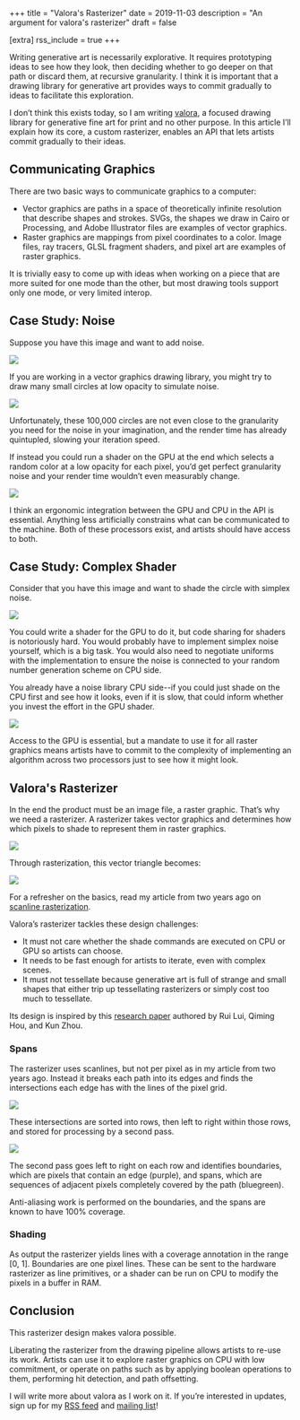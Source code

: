 +++
title = "Valora's Rasterizer"
date = 2019-11-03
description = "An argument for valora's rasterizer"
draft = false

[extra]
rss_include = true
+++

Writing generative art is necessarily explorative. It requires prototyping ideas to see how they
look, then deciding whether to go deeper on that path or discard them, at recursive granularity. I
think it is important that a drawing library for generative art provides ways to commit gradually to
ideas to facilitate this exploration.

I don’t think this exists today, so I am writing [valora](https://github.com/turnage/valora), a focused drawing library for generative
fine art for print and no other purpose. In this article I’ll explain how its core, a custom
rasterizer, enables an API that lets artists commit gradually to their ideas.

## Communicating Graphics

There are two basic ways to communicate graphics to a computer:

* Vector graphics are paths in a space of theoretically infinite resolution that describe shapes and
  strokes. SVGs, the shapes we draw in Cairo or Processing, and Adobe Illustrator files are examples
  of vector graphics.
* Raster graphics are mappings from pixel coordinates to a color. Image files, ray tracers, GLSL
  fragment shaders, and pixel art are examples of raster graphics.

It is trivially easy to come up with ideas when working on a piece that are more suited for one mode
than the other, but most drawing tools support only one mode, or very limited interop.

## Case Study: Noise

Suppose you have this image and want to add noise.

![](no_noise.jpg)

If you are working in a vector graphics drawing library, you might try to draw many small circles at low opacity to simulate noise.

![](cpu_noise.jpg)

Unfortunately, these 100,000 circles are not even close to the granularity you need for the noise in
your imagination, and the render time has already quintupled, slowing your iteration speed.

If instead you could run a shader on the GPU at the end which selects a random color at a low opacity for each pixel, you’d get perfect granularity noise and your render time wouldn’t even measurably change.

![](gpu_noise.jpg)

I think an ergonomic integration between the GPU and CPU in the API is essential. Anything less artificially constrains what can be communicated to the machine. Both of these processors exist, and artists should have access to both.

## Case Study: Complex Shader

Consider that you have this image and want to shade the circle with simplex noise.

![](circle_no_simplex.jpg)

You could write a shader for the GPU to do it, but code sharing for shaders is notoriously hard. You
would probably have to implement simplex noise yourself, which is a big task. You would also need to
negotiate uniforms with the implementation to ensure the noise is connected to your random number
generation scheme on CPU side.

You already have a noise library CPU side--if you could just shade on the CPU first and see how it looks, even if it is slow, that could inform whether you invest the effort in the GPU shader.

![](circle_simplex.jpg)

Access to the GPU is essential, but a mandate to use it for all raster graphics means artists have to commit to the complexity of implementing an algorithm across two processors just to see how it might look.

## Valora's Rasterizer

In the end the product must be an image file, a raster graphic. That’s why we need a rasterizer. A
rasterizer takes vector graphics and determines how which pixels to shade to represent them in
raster graphics.

![](grid_vector_triangle.jpg)

Through rasterization, this vector triangle becomes:

![](grid_raster_triangle.jpg)

For a refresher on the basics, read my article from two years ago on [scanline rasterization](/water_color).

Valora’s rasterizer tackles these design challenges:

* It must not care whether the shade commands are executed on CPU or GPU so artists can choose.
* It needs to be fast enough for artists to iterate, even with complex scenes.
* It must not tessellate because generative art is full of strange and small shapes that either trip up tessellating rasterizers or simply cost too much to tessellate.

Its design is inspired by this [research
paper](http://kunzhou.net/zjugaps/pathrendering/GPUpathrendering.pdf) authored by Rui Lui, Qiming
Hou, and Kun Zhou. 

### Spans

The rasterizer uses scanlines, but not per pixel as in my article from two years ago. Instead it breaks each path into its edges and finds the intersections each edge has with the lines of the pixel grid.

![](gridline_intersections.jpg)

These intersections are sorted into rows, then left to right within those rows, and stored for processing by a second pass.

![](gridline_spans.jpg)

The second pass goes left to right on each row and identifies boundaries, which are pixels
that contain an edge (purple), and spans, which are sequences of adjacent pixels completely covered by the
path (bluegreen).

Anti-aliasing work is performed on the boundaries, and the spans are known to have 100% coverage.

### Shading

As output the rasterizer yields lines with a coverage annotation in the range [0, 1]. Boundaries are one pixel lines. These can be sent to the hardware rasterizer as line primitives, or a shader can be run on CPU to modify the pixels in a buffer in RAM.

## Conclusion

This rasterizer design makes valora possible.

Liberating the rasterizer from the drawing pipeline allows artists to re-use its work. Artists can
use it to explore raster graphics on CPU with low commitment, or operate on paths such as by
applying boolean operations to them, performing hit detection, and path offsetting.

I will write more about valora as I work on it. If you’re interested in updates, sign up for my [RSS feed](/rss.xml) and [mailing list](https://groups.google.com/forum/#!forum/turnage)!
